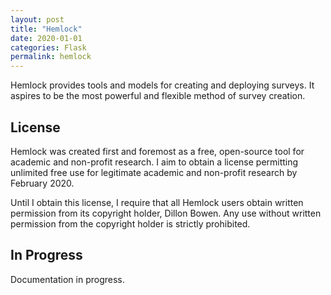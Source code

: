 ```yaml
---
layout: post
title: "Hemlock"
date: 2020-01-01
categories: Flask
permalink: hemlock
---
```


Hemlock provides tools and models for creating and deploying surveys. It aspires to be the most powerful and flexible method of survey creation.

## License

Hemlock was created first and foremost as a free, open-source tool for academic and non-profit research. I aim to obtain a license permitting unlimited free use for legitimate academic and non-profit research by February 2020. 

Until I obtain this license, I require that all Hemlock users obtain written permission from its copyright holder, Dillon Bowen. Any use without written permission from the copyright holder is strictly prohibited.

## In Progress

Documentation in progress.